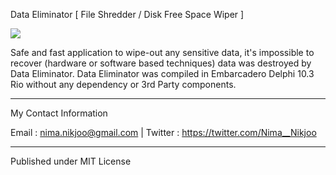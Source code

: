 <h>Data Eliminator</h> [ File Shredder / Disk Free Space Wiper ]

<a href="http://uupload.ir/files/eaph_2020-04-15_000743.jpg" target="_blank"><img src="http://uupload.ir/files/eaph_2020-04-15_000743.jpg" border="0"  /></a>

Safe and fast application to wipe-out any sensitive data, it's impossible to recover (hardware or software based techniques) data was destroyed by Data Eliminator.
Data Eliminator was compiled in Embarcadero Delphi 10.3 Rio without any dependency or 3rd Party components.


__________
My Contact Information	

Email : nima.nikjoo@gmail.com |
Twitter : https://twitter.com/Nima__Nikjoo  

_____________________

Published under MIT License
